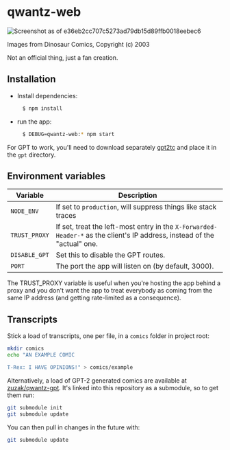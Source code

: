 # qwantz-web

![Screenshot as of e36eb2cc707c5273ad79db15d89ffb0018eebec6](https://i.imgur.com/ni5prch.png)

Images from Dinosaur Comics, Copyright (c) 2003

Not an official thing, just a fan creation.

## Installation

* Install dependencies:
```sh
     $ npm install
```

*  run the app:
```sh
     $ DEBUG=qwantz-web:* npm start
```

For GPT to work, you'll need to download separately [gpt2tc](https://bellard.org/nncp/gpt2tc.html)
and place it in the `gpt` directory.

## Environment variables

| Variable      | Description                                                                                                              |
|---------------|--------------------------------------------------------------------------------------------------------------------------|
| `NODE_ENV`    | If set to `production`, will suppress things like stack traces                                                           |
| `TRUST_PROXY` | If set, treat the left-most entry in the `X-Forwarded-Header-*` as the client's IP address, instead of the "actual" one. |
| `DISABLE_GPT` | Set this to disable the GPT routes.                                                                                      |
| `PORT`        | The port the app will listen on (by default, 3000).                                                                      |

The TRUST_PROXY variable is useful when you're hosting the app behind a proxy and
you don't want the app to treat everybody as coming from the same IP address (and
getting rate-limited as a consequence).

## Transcripts

Stick a load of transcripts, one per file, in a `comics` folder in project root:

```sh
mkdir comics
echo "AN EXAMPLE COMIC

T-Rex: I HAVE OPINIONS!" > comics/example
```

Alternatively, a load of GPT-2 generated comics are available at [zuzak/qwantz-gpt](https://github.com/zuzak/qwantz-gpt).
It's linked into this repository as a submodule, so to get them run:

```sh
git submodule init
git submodule update
```

You can then pull in changes in the future with:

```sh
git submodule update
```
